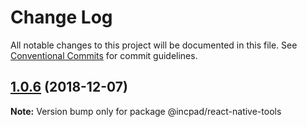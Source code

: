 # Change Log

All notable changes to this project will be documented in this file.
See [Conventional Commits](https://conventionalcommits.org) for commit guidelines.

## [1.0.6](https://gitee.com/brokenMoon/Incpad/compare/@incpad/react-native-tools@1.0.5...@incpad/react-native-tools@1.0.6) (2018-12-07)

**Note:** Version bump only for package @incpad/react-native-tools
